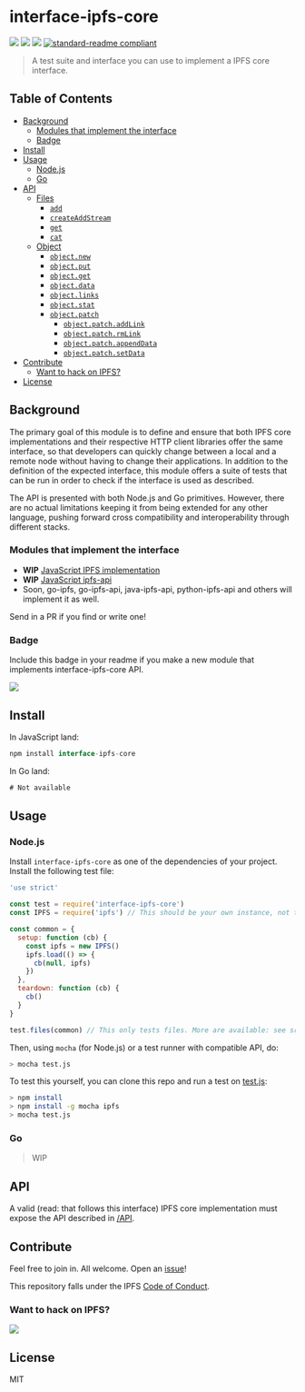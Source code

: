 # interface-ipfs-core

[![](https://img.shields.io/badge/made%20by-Protocol%20Labs-blue.svg?style=flat-square)](http://ipn.io)
[![](https://img.shields.io/badge/freenode-%23ipfs-blue.svg?style=flat-square)](http://webchat.freenode.net/?channels=%23ipfs)
[![](https://img.shields.io/badge/project-IPFS-blue.svg?style=flat-square)](http://ipfs.io/)
[![standard-readme compliant](https://img.shields.io/badge/standard--readme-OK-green.svg?style=flat-square)](https://github.com/RichardLitt/standard-readme)

> A test suite and interface you can use to implement a IPFS core interface.

## Table of Contents

- [Background](#background)
  - [Modules that implement the interface](#modules-that-implement-the-interface)
  - [Badge](#badge)
- [Install](#install)
- [Usage](#usage)
  - [Node.js](#nodejs)
  - [Go](#go)
- [API](#api)
  - [Files](/API/files)
    - [`add`](/API/files#add)
    - [`createAddStream`](/files#createaddstream)
    - [`get`](/API/files#get)
    - [`cat`](/API/files#cat)
  - [Object](/API/object)
    - [`object.new`](/API/object#objectnew)
    - [`object.put`](/API/object#objectput)
    - [`object.get`](/API/object#objectget)
    - [`object.data`](/API/object#objectdata)
    - [`object.links`](/API/object#objectlinks)
    - [`object.stat`](/API/object#objectstat)
    - [`object.patch`](/API/object#objectpatch)
      - [`object.patch.addLink`](/API/object#objectpatchaddlink)
      - [`object.patch.rmLink`](/API/object#objectpatchrmlink)
      - [`object.patch.appendData`](/API/object#objectpatchappenddata)
      - [`object.patch.setData`](/API/object#objectpatchsetdata)
- [Contribute](#contribute)
  - [Want to hack on IPFS?](#want-to-hack-on-ipfs)
- [License](#license)

## Background

The primary goal of this module is to define and ensure that both IPFS core implementations and their respective HTTP client libraries offer the same interface, so that developers can quickly change between a local and a remote node without having to change their applications. In addition to the definition of the expected interface, this module offers a suite of tests that can be run in order to check if the interface is used as described.

The API is presented with both Node.js and Go primitives. However, there are no actual limitations keeping it from being extended for any other language, pushing forward cross compatibility and interoperability through different stacks.

### Modules that implement the interface

- **WIP** [JavaScript IPFS implementation](https://github.com/ipfs/js-ipfs)
- **WIP** [JavaScript ipfs-api](https://github.com/ipfs/js-ipfs-api)
- Soon, go-ipfs, go-ipfs-api, java-ipfs-api, python-ipfs-api and others will implement it as well.

Send in a PR if you find or write one!

### Badge

Include this badge in your readme if you make a new module that implements
interface-ipfs-core API.

![](/img/badge.png)

## Install

In JavaScript land:
```js
npm install interface-ipfs-core
```

In Go land:

```go
# Not available
```

## Usage

### Node.js

Install `interface-ipfs-core` as one of the dependencies of your project. Install the following test file:

```js
'use strict'

const test = require('interface-ipfs-core')
const IPFS = require('ipfs') // This should be your own instance, not the package ipfs.

const common = {
  setup: function (cb) {
    const ipfs = new IPFS()
    ipfs.load(() => {
      cb(null, ipfs)
    })
  },
  teardown: function (cb) {
    cb()
  }
}

test.files(common) // This only tests files. More are available: see src/index.js
```

Then, using `mocha` (for Node.js) or a test runner with compatible API, do:

```sh
> mocha test.js
```

To test this yourself, you can clone this repo and run a test on [test.js](examples/test.js):

```sh
> npm install
> npm install -g mocha ipfs
> mocha test.js
```

### Go

> WIP

## API

A valid (read: that follows this interface) IPFS core implementation must expose the API described in [/API](/API).

## Contribute

Feel free to join in. All welcome. Open an [issue](https://github.com/ipfs/interface-ipfs-core/issues)!

This repository falls under the IPFS [Code of Conduct](https://github.com/ipfs/community/blob/master/code-of-conduct.md).

### Want to hack on IPFS?

[![](https://cdn.rawgit.com/jbenet/contribute-ipfs-gif/master/img/contribute.gif)](https://github.com/ipfs/community/blob/master/contributing.md)

## License

MIT

[UnixFS]: https://github.com/ipfs/specs/tree/master/unixfs

